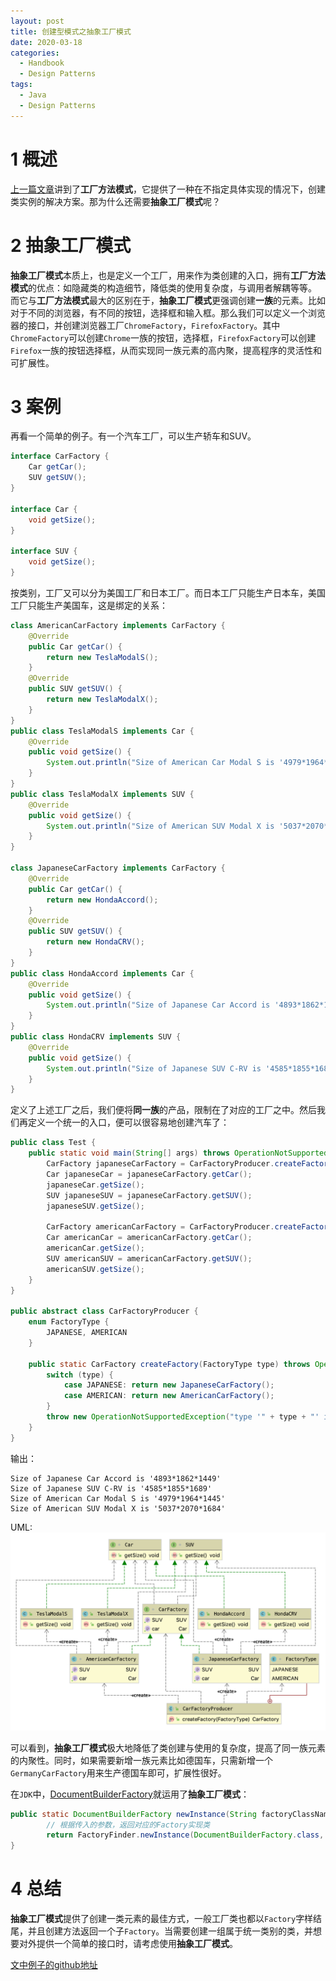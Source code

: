 ```yaml
---
layout: post
title: 创建型模式之抽象工厂模式
date: 2020-03-18
categories:
  - Handbook
  - Design Patterns
tags:
  - Java
  - Design Patterns
---
```


# 1 概述

[上一篇文章](https://nightfield.com.cn/index.php/archives/97/)讲到了**工厂方法模式**，它提供了一种在不指定具体实现的情况下，创建类实例的解决方案。那为什么还需要**抽象工厂模式**呢？

# 2 抽象工厂模式

**抽象工厂模式**本质上，也是定义一个工厂，用来作为类创建的入口，拥有**工厂方法模式**的优点：如隐藏类的构造细节，降低类的使用复杂度，与调用者解耦等等。
而它与**工厂方法模式**最大的区别在于，**抽象工厂模式**更强调创建**一族**的元素。比如对于不同的浏览器，有不同的按钮，选择框和输入框。那么我们可以定义一个浏览器的接口，并创建浏览器工厂`ChromeFactory`，`FirefoxFactory`。其中`ChromeFactory`可以创建`Chrome`一族的按钮，选择框，`FirefoxFactory`可以创建`Firefox`一族的按钮选择框，从而实现同一族元素的高内聚，提高程序的灵活性和可扩展性。

# 3 案例

再看一个简单的例子。有一个汽车工厂，可以生产轿车和SUV。
~~~java
interface CarFactory {
    Car getCar();
    SUV getSUV();
}

interface Car {
    void getSize();
}

interface SUV {
    void getSize();
}
~~~

按类别，工厂又可以分为美国工厂和日本工厂。而日本工厂只能生产日本车，美国工厂只能生产美国车，这是绑定的关系：
~~~java
class AmericanCarFactory implements CarFactory {
    @Override
    public Car getCar() {
        return new TeslaModalS();
    }
    @Override
    public SUV getSUV() {
        return new TeslaModalX();
    }
}
public class TeslaModalS implements Car {
    @Override
    public void getSize() {
        System.out.println("Size of American Car Modal S is '4979*1964*1445'");
    }
}
public class TeslaModalX implements SUV {
    @Override
    public void getSize() {
        System.out.println("Size of American SUV Modal X is '5037*2070*1684'");
    }
}

class JapaneseCarFactory implements CarFactory {
    @Override
    public Car getCar() {
        return new HondaAccord();
    }
    @Override
    public SUV getSUV() {
        return new HondaCRV();
    }
}
public class HondaAccord implements Car {
    @Override
    public void getSize() {
        System.out.println("Size of Japanese Car Accord is '4893*1862*1449'");
    }
}
public class HondaCRV implements SUV {
    @Override
    public void getSize() {
        System.out.println("Size of Japanese SUV C-RV is '4585*1855*1689'");
    }
}
~~~

定义了上述工厂之后，我们便将**同一族**的产品，限制在了对应的工厂之中。然后我们再定义一个统一的入口，便可以很容易地创建汽车了：
~~~java
public class Test {
    public static void main(String[] args) throws OperationNotSupportedException {
        CarFactory japaneseCarFactory = CarFactoryProducer.createFactory(CarFactoryProducer.FactoryType.JAPANESE);
        Car japaneseCar = japaneseCarFactory.getCar();
        japaneseCar.getSize();
        SUV japaneseSUV = japaneseCarFactory.getSUV();
        japaneseSUV.getSize();

        CarFactory americanCarFactory = CarFactoryProducer.createFactory(CarFactoryProducer.FactoryType.AMERICAN);
        Car americanCar = americanCarFactory.getCar();
        americanCar.getSize();
        SUV americanSUV = americanCarFactory.getSUV();
        americanSUV.getSize();
    }
}

public abstract class CarFactoryProducer {
    enum FactoryType {
        JAPANESE, AMERICAN
    }

    public static CarFactory createFactory(FactoryType type) throws OperationNotSupportedException {
        switch (type) {
            case JAPANESE: return new JapaneseCarFactory();
            case AMERICAN: return new AmericanCarFactory();
        }
        throw new OperationNotSupportedException("type '" + type + "' is not supported");
    }
}
~~~

输出：
~~~
Size of Japanese Car Accord is '4893*1862*1449'
Size of Japanese SUV C-RV is '4585*1855*1689'
Size of American Car Modal S is '4979*1964*1445'
Size of American SUV Modal X is '5037*2070*1684'
~~~

UML:
![UML for abstract factory](/src/img/article-img/Handbook/design%20patterns/creational/abstract%20factory/uml.png)

可以看到，**抽象工厂模式**极大地降低了类创建与使用的复杂度，提高了同一族元素的内聚性。同时，如果需要新增一族元素比如德国车，只需新增一个`GermanyCarFactory`用来生产德国车即可，扩展性很好。

在`JDK`中，[DocumentBuilderFactory](https://docs.oracle.com/javase/8/docs/api/javax/xml/parsers/DocumentBuilderFactory.html#newInstance--)就运用了**抽象工厂模式**：
~~~java
public static DocumentBuilderFactory newInstance(String factoryClassName, ClassLoader classLoader){
        // 根据传入的参数，返回对应的Factory实现类
        return FactoryFinder.newInstance(DocumentBuilderFactory.class, factoryClassName, classLoader, false);
}
~~~

# 4 总结

**抽象工厂模式**提供了创建一类元素的最佳方式，一般工厂类也都以`Factory`字样结尾，并且创建方法返回一个子`Factory`。当需要创建一组属于统一类别的类，并想要对外提供一个简单的接口时，请考虑使用**抽象工厂模式**。

[文中例子的github地址](https://github.com/chingjustwe/designPattern)